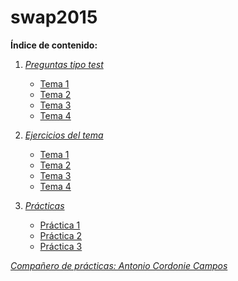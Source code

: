 # swap2015

**Índice de contenido:**

1. *[Preguntas tipo test](Preguntas_Test)*
	* [Tema 1](Preguntas_Test/Tema1.md)
	* [Tema 2](Preguntas_Test/Tema2.md)
	* [Tema 3](Preguntas_Test/Tema3.md)
	* [Tema 4](Preguntas_Test/Tema4.md)

2. *[Ejercicios del tema](Ejercicios)*
	* [Tema 1](Ejercicios/Ejercicios_T1)
	* [Tema 2](Ejercicios/Ejercicios_T2)
	* [Tema 3](Ejercicios/Ejercicios_T3)
	* [Tema 4](Ejercicios/Ejercicios_T4)

3. *[Prácticas](Prácticas)*
	* [Práctica 1](Prácticas/Práctica1)
	* [Práctica 2](Prácticas/Práctica2)
	* [Práctica 3](Prácticas/Práctica3)

*[Compañero de prácticas: Antonio Cordonie Campos ](https://github.com/antoniocordonie/SWAP2015)*
